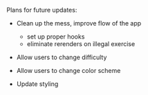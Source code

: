 Plans for future updates:

- Clean up the mess, improve flow of the app
  + set up proper hooks
  + eliminate rerenders on illegal exercise
  
- Allow users to change difficulty

- Allow users to change color scheme

- Update styling
